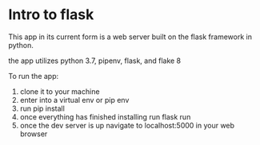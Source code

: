 # Intro to flask

This app in its current form is a web server built on the flask framework in python. 

the app utilizes python 3.7, pipenv, flask,  and flake 8

To run the app:
1. clone it to your machine
2. enter into a virtual env or pip env
3. run pip install
4. once everything has finished installing run flask run
5. once the dev server is up navigate to localhost:5000 in your web browser